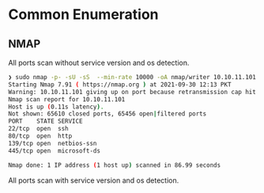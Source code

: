 # Common Enumeration
## NMAP
All ports scan without service version and os detection.
```bash
❯ sudo nmap -p- -sU -sS  --min-rate 10000 -oA nmap/writer 10.10.11.101
Starting Nmap 7.91 ( https://nmap.org ) at 2021-09-30 12:13 PKT
Warning: 10.10.11.101 giving up on port because retransmission cap hit (10).
Nmap scan report for 10.10.11.101
Host is up (0.11s latency).
Not shown: 65610 closed ports, 65456 open|filtered ports
PORT    STATE SERVICE
22/tcp  open  ssh
80/tcp  open  http
139/tcp open  netbios-ssn
445/tcp open  microsoft-ds

Nmap done: 1 IP address (1 host up) scanned in 86.99 seconds
```
All ports scan with service version and os detection.
```bash

```